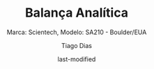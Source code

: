 ---
title: "Balança Analítica"
subtitle: "Marca: Scientech, Modelo: SA210 - Boulder/EUA"
status: "Inativo"
procedimento: PEQ-008
image: "fotos/007.jpg"
categories: 
    - "Pesagem"
author: Tiago Dias
date: last-modified
date-format: DD/MM/YYYY
lang: pt-br
---
